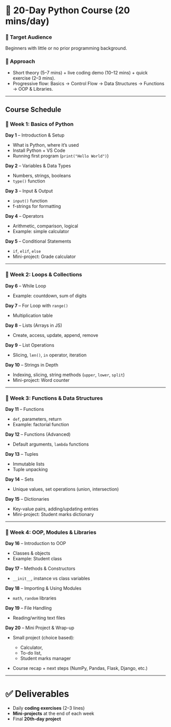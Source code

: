 # 🐍 20-Day Python Course (20 mins/day)

### 📌 Target Audience

Beginners with little or no prior programming background.

### 📌 Approach

* Short theory (5–7 mins) + live coding demo (10–12 mins) + quick exercise (2–3 mins).
* Progressive flow: Basics → Control Flow → Data Structures → Functions → OOP & Libraries.

---

## **Course Schedule**

### 🔹 Week 1: Basics of Python

**Day 1** – Introduction & Setup

* What is Python, where it’s used
* Install Python + VS Code
* Running first program (`print("Hello World")`)

**Day 2** – Variables & Data Types

* Numbers, strings, booleans
* `type()` function

**Day 3** – Input & Output

* `input()` function
* f-strings for formatting

**Day 4** – Operators

* Arithmetic, comparison, logical
* Example: simple calculator

**Day 5** – Conditional Statements

* `if`, `elif`, `else`
* Mini-project: Grade calculator

---

### 🔹 Week 2: Loops & Collections

**Day 6** – While Loop

* Example: countdown, sum of digits

**Day 7** – For Loop with `range()`

* Multiplication table

**Day 8** – Lists (Arrays in JS)

* Create, access, update, append, remove

**Day 9** – List Operations

* Slicing, `len()`, `in` operator, iteration

**Day 10** – Strings in Depth

* Indexing, slicing, string methods (`upper`, `lower`, `split`)
* Mini-project: Word counter

---

### 🔹 Week 3: Functions & Data Structures

**Day 11** – Functions

* `def`, parameters, return
* Example: factorial function

**Day 12** – Functions (Advanced)

* Default arguments, `lambda` functions

**Day 13** – Tuples

* Immutable lists
* Tuple unpacking

**Day 14** – Sets

* Unique values, set operations (union, intersection)

**Day 15** – Dictionaries

* Key-value pairs, adding/updating entries
* Mini-project: Student marks dictionary

---

### 🔹 Week 4: OOP, Modules & Libraries

**Day 16** – Introduction to OOP

* Classes & objects
* Example: Student class

**Day 17** – Methods & Constructors

* `__init__`, instance vs class variables

**Day 18** – Importing & Using Modules

* `math`, `random` libraries

**Day 19** – File Handling

* Reading/writing text files

**Day 20** – Mini Project & Wrap-up

* Small project (choice based):

  * Calculator,
  * To-do list,
  * Student marks manager
* Course recap + next steps (NumPy, Pandas, Flask, Django, etc.)

---

# ✅ Deliverables

* Daily **coding exercises** (2–3 lines)
* **Mini-projects** at the end of each week
* Final **20th-day project**
